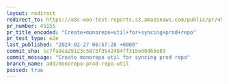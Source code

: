 ```yaml
---
layout: redirect
redirect_to: https://a8c-woo-test-reports.s3.amazonaws.com/public/pr/45155/e2e/index.html
pr_number: 45155
pr_title_encoded: "Create+monorepo+util+for+syncing+prod+repo"
pr_test_type: e2e
last_published: "2024-02-27 06:57:28 +0000"
commit_sha: 1c7fa9aa29123c5873f3542484ff315e00db5e83
commit_message: "Create monorepo util for syncing prod repo"
branch_name: add/monorepo-prod-repo-util
passed: true
---
```

